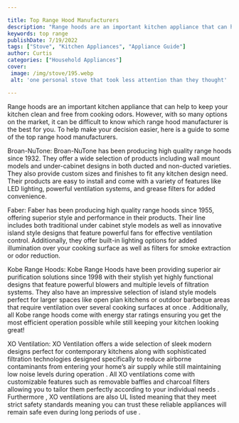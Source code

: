 ```yaml
---

title: Top Range Hood Manufacturers
description: "Range hoods are an important kitchen appliance that can help to keep your kitchen clean and free from cooking odors. However, with...see more"
keywords: top range
publishDate: 7/19/2022
tags: ["Stove", "Kitchen Appliances", "Appliance Guide"]
author: Curtis
categories: ["Household Appliances"]
cover: 
 image: /img/stove/195.webp
 alt: 'one personal stove that took less attention than they thought'

---
```


Range hoods are an important kitchen appliance that can help to keep your kitchen clean and free from cooking odors. However, with so many options on the market, it can be difficult to know which range hood manufacturer is the best for you. To help make your decision easier, here is a guide to some of the top range hood manufacturers.

Broan-NuTone: Broan-NuTone has been producing high quality range hoods since 1932. They offer a wide selection of products including wall mount models and under-cabinet designs in both ducted and non-ducted varieties. They also provide custom sizes and finishes to fit any kitchen design need. Their products are easy to install and come with a variety of features like LED lighting, powerful ventilation systems, and grease filters for added convenience.

Faber: Faber has been producing high quality range hoods since 1955, offering superior style and performance in their products. Their line includes both traditional under cabinet style models as well as innovative island style designs that feature powerful fans for effective ventilation control. Additionally, they offer built-in lighting options for added illumination over your cooking surface as well as filters for smoke extraction or odor reduction. 

Kobe Range Hoods: Kobe Range Hoods have been providing superior air purification solutions since 1998 with their stylish yet highly functional designs that feature powerful blowers and multiple levels of filtration systems. They also have an impressive selection of island style models perfect for larger spaces like open plan kitchens or outdoor barbeque areas that require ventilation over several cooking surfaces at once . Additionally, all Kobe range hoods come with energy star ratings ensuring you get the most efficient operation possible while still keeping your kitchen looking great! 

XO Ventilation: XO Ventilation offers a wide selection of sleek modern designs perfect for contemporary kitchens along with sophisticated filtration technologies designed specifically to reduce airborne contaminants from entering your home’s air supply while still maintaining low noise levels during operation . All XO ventilations come with customizable features such as removable baffles and charcoal filters allowing you to tailor them perfectly according to your individual needs . Furthermore , XO ventilations are also UL listed meaning that they meet strict safety standards meaning you can trust these reliable appliances will remain safe even during long periods of use .
